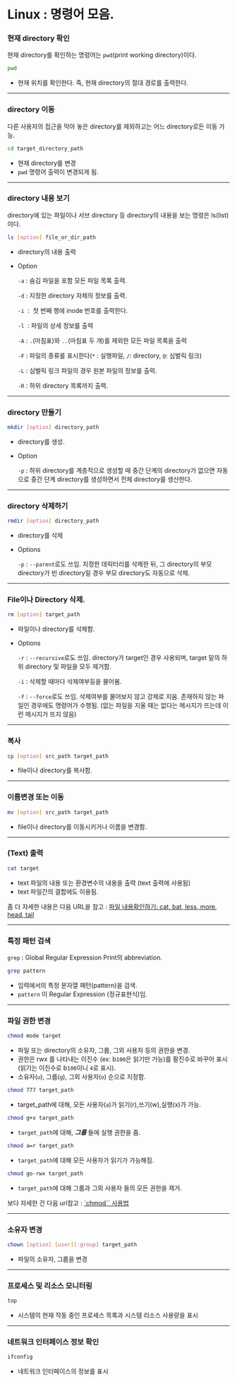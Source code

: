 # Linux : 명령어 모음.


### 현재 directory 확인

현재 directory를 확인하는 명령어는 `pwd`(print working directory)이다.

```bash
pwd
```

- 현재 위치를 확인한다. 즉, 현재 directory의 절대 경로를 출력한다.

---

### directory 이동

다른 사용자의 접근을 막아 놓은 directory를 제외하고는 어느 directory로든 이동 가능.

```bash
cd target_directory_path
```

- 현재 directory를 변경
- `pwd` 명령어 출력이 변경되게 됨.

---

### directory 내용 보기

directory에 있는 파일이나 서브 directory 등 directory의 내용을 보는 명령은 ls(list)이다.

```bash
ls [option] file_or_dir_path
```

- directory의 내용 출력
- Option
    
    `-a` : 숨김 파일을 포함 모든 파일 목록 출력.
    
    `-d` : 지정한 directory 자체의 정보를 출력.
    
    `-i`  :  첫 번째 행에 inode 번호를 출력한다.
    
    `-l`  : 파일의 상세 정보를 출력
    
    `-A` : `.`(마침표)와 `..`(마침표 두 개)를 제외한 모든 파일 목록을 출력
    
    `-F` : 파일의 종류를 표시한다(`*` : 실행파일, `/`: directory, `@`: 심벌릭 링크)
    
    `-L` : 심벌릭 링크 파일의 경우 원본 파일의 정보를 출력.
    
    `-R` : 하위 directory 목록까지 출력.

---    

### directory 만들기

```bash
mkdir [option] directory_path
```

- directory를 생성.
- Option
    
    `-p` : 하위 directory를 계층적으로 생성할 때 중간 단계의 directory가 없으면 자동으로 중간 단계 directory를 생성하면서 전체 directory를 생산한다.
    
---

### directory 삭제하기

```bash
rmdir [option] directory_path
```

- directory를 삭제
- Options
    
    `-p` : `--parent`로도 쓰임. 지정한 데릭터리를 삭제한 뒤, 그 directory의 부모 directory가 빈 directory일 경우 부모 directory도 자동으로 삭제.

---

### File이나 Directory 삭제.

```bash
rm [option] target_path
```

- 파일이나 directory를 삭제함.
- Options

    `-r` : `--recursive`로도 쓰임. directory가 target인 경우 사용되며, target 밑의 하위 directory 및 파일을 모두 제거함.

    `-i` : 삭제할 때마다 삭제여부등을 물어봄.

    `-f` : `--force`로도 쓰임. 삭제여부를 물어보지 않고 강제로 지움. 존재하지 않는 파일인 경우에도 명령어가 수행됨. (없는 파일을 지울 때는 없다는 메시지가 뜨는데 이런 메시지가 뜨지 않음)

---

### 복사

```bash
cp [option] src_path target_path
```

- file이나 directory를 복사함.

---

### 이름변경 또는 이동

```bash
mv [option] src_path target_path
```

- file이나 directory를 이동시키거나 이름을 변경함.

---

### (Text) 출력

```bash
cat target
```

- text 파일의 내용 또는 환경변수의 내용을 출력 (text 출력에 사용됨)
- text 파일간의 결합에도 이용됨.

좀 더 자세한 내용은 다음 URL을 참고 : [파일 내용확인하기: cat, bat, less, more, head, tail](https://ds31x.tistory.com/110)

---

### 특정 패턴 검색

`grep` : Global Regular Expression Print의 abbreviation.

```bash
grep pattern
```

- 입력에서의 특정 문자열 패턴(pattern)을 검색.
- `pattern` 이 Regular Expression (정규표현식)임.

---

### 파일 권한 변경

```bash
chmod mode target
```

- 파일 또는 directory의 소유자, 그룹, 그외 사용자 등의 권한을 변경.
- 권한은 rwx 를 나타내는 이진수 (ex: b`100`은 읽기만 가능)를 팔진수로 바꾸어 표시 (읽기는 이진수로 b`100`이니 `4`로 표시).
- 소유자(`u`), 그룹(`g`), 그외 사용자(`o`) 순으로 지정함.

```bash
chmod 777 target_path
```

- target_path에 대해, 모든 사용자(`a`)가 읽기(r),쓰기(w),실행(x)가 가능.

```bash
chmod g+x target_path
```

- `target_path`에 대해, ***그룹*** 들에 실행 권한을 줌.

```bash
chmod a=r target_path
```

- `target_path`에 대해 모든 사용자가 읽기가 가능해짐.

```bash
chmod go-rwx target_path
```

- `target_path`에 대해 그룹과 그외 사용자 들의 모든 권한을 제거.

보다 자세한 건 다음 url참고 : [`chmod`` 사용법](https://recipes4dev.tistory.com/175)

---

### 소유자 변경

```bash
chown [option] [user][:group] target_path
```

- 파일의 소유자, 그룹을 변경

---

### 프로세스 및 리소스 모니터링

```bash
top
```

- 시스템의 현재 작동 중인 프로세스 목록과 시스템 리소스 사용량을 표시

---

### 네트워크 인터페이스 정보 확인

```bash
ifconfig
```

- 네트워크 인터페이스의 정보를 표시